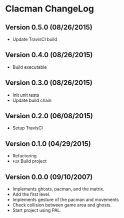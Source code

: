 # Clacman ChangeLog

## Version 0.5.0 (08/26/2015)

- Update TravisCI build

## Version 0.4.0 (08/26/2015)

- Build executable

## Version 0.3.0 (08/26/2015)

- Init unit tests
- Update build chain

## Version 0.2.0 (06/08/2015)

* Setup TravisCI

## Version 0.1.0 (04/29/2015)

* Refactoring
* ``FIX`` Build project

## Version 0.0.0 (09/10/2007)

* Implements ghosts, pacman, and the matrix.
* Add the first level.
* Implements gesture of the pacman and movements
* Check collision between game area and ghosts.
* Start project using PAL.
